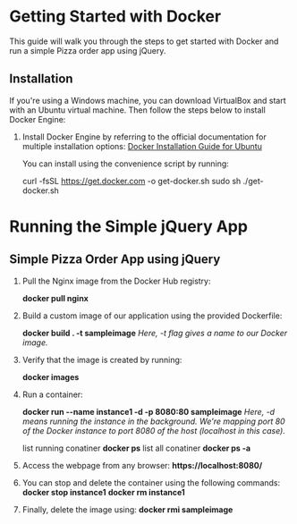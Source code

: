 # Getting Started with Docker

This guide will walk you through the steps to get started with Docker and run a simple Pizza order app using jQuery.

## Installation

If you're using a Windows machine, you can download VirtualBox and start with an Ubuntu virtual machine. Then follow the steps below to install Docker Engine:

1. Install Docker Engine by referring to the official documentation for multiple installation options: [Docker Installation Guide for Ubuntu](https://docs.docker.com/engine/install/ubuntu/)
   
   You can install using the convenience script by running:
   
   curl -fsSL https://get.docker.com -o get-docker.sh
   sudo sh ./get-docker.sh

# Running the Simple jQuery App

## Simple Pizza Order App using jQuery

1. Pull the Nginx image from the Docker Hub registry:

   **docker pull nginx**

2. Build a custom image of our application using the provided Dockerfile:

   **docker build . -t sampleimage**
   _Here, -t flag gives a name to our Docker image._

3. Verify that the image is created by running:

   **docker images**

4. Run a container:

   **docker run --name instance1 -d -p 8080:80 sampleimage**
   _Here, -d means running the instance in the background. We're mapping port 80 of the Docker instance to port 8080 of the host (localhost in this case)._

    list running conatiner
   **docker ps**
    list all conatiner
   **docker ps -a**
   
6. Access the webpage from any browser:
   **https://localhost:8080/**
   
7. You can stop and delete the container using the following commands:
   **docker stop instance1**
   **docker rm instance1**

8. Finally, delete the image using:
   **docker rmi sampleimage**



